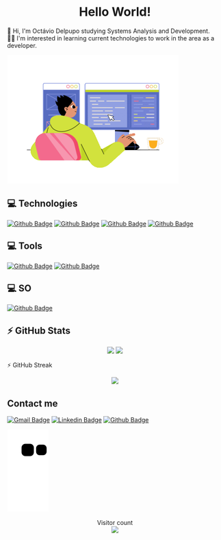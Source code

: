 <h1 align="center">Hello World! </h1>

:wave: Hi, I'm Octávio Delpupo studying Systems Analysis and Development.<br>:man_technologist: I'm interested in learning current technologies to work in the area as a developer.<br>


<div>
<img src="./img/programmer-writing-code-and-pc.gif" alt="Menino programando">
</div>



## 💻 Technologies 

[![Github Badge](https://img.shields.io/badge/HTML5-E34F26?style=for-the-badge&logo=html5&logoColor=white)](https://www.w3schools.com/html/default.asp)
[![Github Badge](https://img.shields.io/badge/CSS3-1572B6?style=for-the-badge&logo=css3&logoColor=white)](https://www.w3schools.com/css/default.asp)
[![Github Badge](https://img.shields.io/badge/JavaScript-F7DF1E?style=for-the-badge&logo=javascript&logoColor=black)](https://www.w3schools.com/css/default.asp)
[![Github Badge](https://img.shields.io/badge/Bootstrap-563D7C?style=for-the-badge&logo=bootstrap&logoColor=white)](https://getbootstrap.com/)

## 💻 Tools

[![Github Badge](https://img.shields.io/badge/Visual_Studio_Code-0078D4?style=for-the-badge&logo=visual%20studio%20code&logoColor=white)](https://code.visualstudio.com/)
[![Github Badge](https://img.shields.io/badge/Google_chrome-4285F4?style=for-the-badge&logo=Google-chrome&logoColor=white)](https://www.google.com/intl/pt-BR/chrome/) 


## 💻 SO

[![Github Badge](https://img.shields.io/badge/Windows-0078D6?style=for-the-badge&logo=windows&logoColor=white)](https://www.microsoft.com/pt-br/software-download/windows11)






## ⚡ GitHub Stats


<div align="center">
  <img height="150em" src="https://github-readme-stats.vercel.app/api?username=octaviodelpupo&show_icons=true&theme=radical&include_all_commits=true&count_private=true&link=https://github.com/octaviodelpupo"/>
  <img height="150em" src="https://github-readme-stats.vercel.app/api/top-langs/?username=octaviodelpupo&layout=compact&langs_count=16&theme=radical&link=https://github.com/octaviodelpupo"/>
</div>


⚡ GitHub Streak

<div align="center">
  <img height="150em" src="https://github-readme-streak-stats.herokuapp.com/?user=octaviodelpupo&theme=radical"/>
</div>


## Contact me
<p>

[![Gmail Badge](https://img.shields.io/badge/-octavio.delpupo-c14438?style=for-the-badge&logo=Gmail&logoColor=white&link=mailto:octavio.delpupo@gmail.com)](mailto:octavio.delpupo@gmail.com)
[![Linkedin Badge](https://img.shields.io/badge/-LinkedIn-blue?style=for-the-badge&logo=Linkedin&logoColor=white&link=https://www.linkedin.com/in/WashingtonSBS/)](https://www.linkedin.com/in/octavio-delpupo/)
[![Github Badge](https://img.shields.io/badge/-Github-000?style=for-the-badge&logo=Github&logoColor=white&link=https://github.com/WashingtonSBS)](https://github.com/OctavioDelpupo)
</p>


![Snake animation](https://github.com/OctavioDelpupo/OctavioDelpupo/blob/output/github-contribution-grid-snake.svg)

<p align="center"> 
  Visitor count<br>
  <img src="https://profile-counter.glitch.me/OctavioDelpupo/count.svg" />
</p> 

